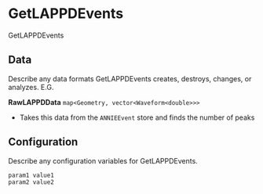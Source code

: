 # GetLAPPDEvents

GetLAPPDEvents

## Data

Describe any data formats GetLAPPDEvents creates, destroys, changes, or analyzes. E.G.

**RawLAPPDData** `map<Geometry, vector<Waveform<double>>>`
* Takes this data from the `ANNIEEvent` store and finds the number of peaks


## Configuration

Describe any configuration variables for GetLAPPDEvents.

```
param1 value1
param2 value2
```
